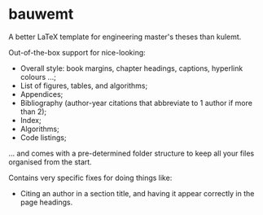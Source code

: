 # bauwemt
A better LaTeX template for engineering master's theses than kulemt.

Out-of-the-box support for nice-looking:
- Overall style: book margins, chapter headings, captions, hyperlink colours ...;
- List of figures, tables, and algorithms;
- Appendices;
- Bibliography (author-year citations that abbreviate to 1 author if more than 2);
- Index;
- Algorithms;
- Code listings;

... and comes with a pre-determined folder structure to keep all your files organised from the start.

Contains very specific fixes for doing things like:
- Citing an author in a section title, and having it appear correctly in the page headings.